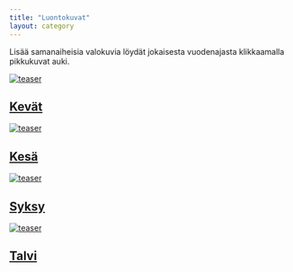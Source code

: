 ```yaml
---
title: "Luontokuvat"
layout: category
---
```


Lisää samanaiheisia valokuvia löydät jokaisesta vuodenajasta klikkaamalla pikkukuvat auki.

<div class="tiles">
	<article class="tile" itemscope="" itemtype="http://schema.org/Article">
		<a href="/luontokuvat/kevat/" title="Kevät" class="post-teaser"><img src="https://lh3.googleusercontent.com/Sc5MZz-kz6uvy2OBMfqqwcQ1zit9eV3EkMKw2cfilYo=w245" alt="teaser" itemprop="image"></a>
		<h2 class="post-title" itemprop="name"><a href="/luontokuvat/kevat/">Kevät</a></h2>
  		<p class="post-excerpt" itemprop="description"></p>
	</article>
	<article class="tile" itemscope="" itemtype="http://schema.org/Article">
		<a href="/luontokuvat/kesa/" title="Kesä" class="post-teaser"><img src="https://lh3.googleusercontent.com/0WV9gaLjZUfTIwvlJ8ASxqHGThSLJ1h2Uue1ropbLLw=w245" alt="teaser" itemprop="image"></a>
		<h2 class="post-title" itemprop="name"><a href="/luontokuvat/kesa/">Kesä</a></h2>
		<p class="post-excerpt" itemprop="description"></p>
	</article>
	<article class="tile" itemscope="" itemtype="http://schema.org/Article">
		<a href="/luontokuvat/syksy/" title="Syksy" class="post-teaser"><img src="https://lh3.googleusercontent.com/8J1howS_kV7x9Fi89Q9JDFvBnXIQTiBpfkdQ_4ID0pU=w245" alt="teaser" itemprop="image"></a>
		<h2 class="post-title" itemprop="name"><a href="/luontokuvat/syksy/">Syksy</a></h2>
		<p class="post-excerpt" itemprop="description"></p>
	</article>
	<article class="tile" itemscope="" itemtype="http://schema.org/Article">
		<a href="/luontokuvat/talvi/" title="Talvi" class="post-teaser"><img src="https://lh3.googleusercontent.com/OuwcKBOpe7eOuefnhl3sPkVbK0mEltDYCKODUj-8Kd0=w245" alt="teaser" itemprop="image"></a>
		<h2 class="post-title" itemprop="name"><a href="/luontokuvat/talvi/">Talvi</a></h2>
		<p class="post-excerpt" itemprop="description"></p>
	</article>
</div>
